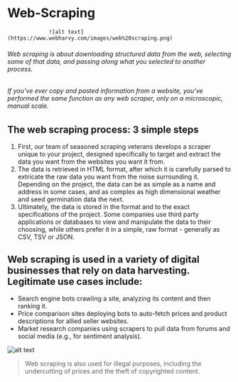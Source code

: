 # Web-Scraping

                 ![alt text](https://www.webharvy.com/images/web%20scraping.png)
###### Web scraping is about downloading structured data from the web, selecting some of that data, and passing along what you selected to another process.

###### If you’ve ever copy and pasted information from a website, you’ve performed the same function as any web scraper, only on a microscopic, manual scale.

## The web scraping process: 3 simple steps
1. First, our team of seasoned scraping veterans develops a scraper unique to your project, designed specifically to target and extract the data you want from the websites you want it from.
2. The data is retrieved in HTML format, after which it is carefully parsed to extricate the raw data you want from the noise surrounding it. Depending on the project, the data can be as simple as a name and address in some cases, and as complex as high dimensional weather and seed germination data the next.
3. Ultimately, the data is stored in the format and to the exact specifications of the project. Some companies use third party applications or databases to view and manipulate the data to their choosing, while others prefer it in a simple, raw format - generally as CSV, TSV or JSON.
## Web scraping is used in a variety of digital businesses that rely on data harvesting. Legitimate use cases include:
* Search engine bots crawling a site, analyzing its content and then ranking it.
* Price comparison sites deploying bots to auto-fetch prices and product descriptions for allied seller websites.
* Market research companies using scrapers to pull data from forums and social media (e.g., for sentiment analysis).

![alt text](https://www.google.com/imgres?imgurl=https%3A%2F%2Ffiverr-res.cloudinary.com%2Fimages%2Fq_auto%2Cf_auto%2Fgigs%2F125157360%2Foriginal%2Fa4a5121f3f9813c2672b25a619de98c8894952c5%2Fscrap-the-internet-for-you.jpg&imgrefurl=https%3A%2F%2Fwww.fiverr.com%2Fm_taaha%2Fscrap-the-internet-for-you&tbnid=HfAgfR60Tz5tBM&vet=12ahUKEwiFlcKxjsPrAhUywnMBHY0zBikQMygAegQIARB7..i&docid=hnMJbfcwhJr9tM&w=1269&h=500&itg=1&q=web%20scraping&safe=active&ved=2ahUKEwiFlcKxjsPrAhUywnMBHY0zBikQMygAegQIARB7)

> Web scraping is also used for illegal purposes, including the undercutting of prices and the theft of copyrighted content. 
